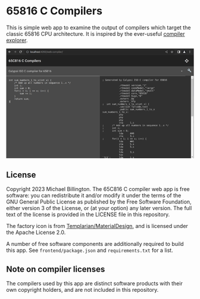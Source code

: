 # 65816 C Compilers

This is simple web app to examine the output of compilers which target the classic 65816 CPU architecture. It is inspired by the ever-useful [compiler explorer](https://godbolt.org/).

![](docs/screen_capture_01.png)

## License

Copyright 2023 Michael Billington. The 65C816 C compiler web app is free software: you can redistribute it and/or modify it under the terms of the GNU General Public License as published by the Free Software Foundation, either version 3 of the License, or (at your option) any later version. The full text of the license is provided in the LICENSE file in this repository.

The factory icon is from [Templarian/MaterialDesign](https://github.com/Templarian/MaterialDesign), and is licensed under the Apache License 2.0.

A number of free software components are additionally required to build this app. See `frontend/package.json` and `requirements.txt` for a list.

## Note on compiler licenses

The compilers used by this app are distinct software products with their own copyright holders, and are not included in this repository.

